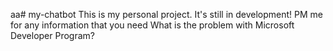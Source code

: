 aa# my-chatbot
This is my personal project. It's still in development!
PM me for any information that you need 
What is the problem with Microsoft Developer Program?
